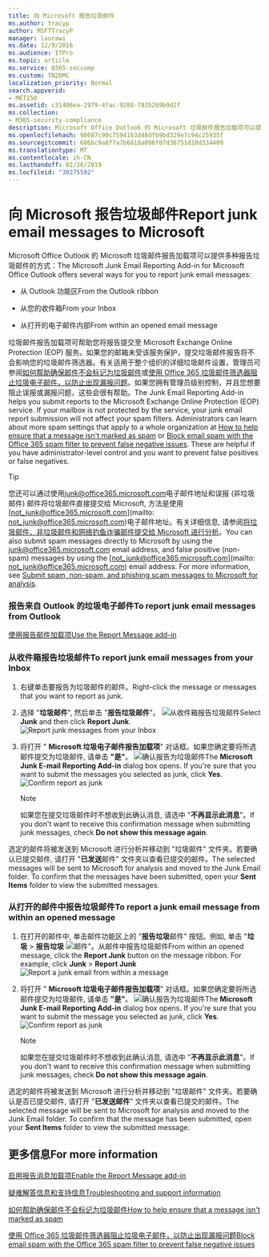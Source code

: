 ```yaml
---
title: 向 Microsoft 报告垃圾邮件
ms.author: tracyp
author: MSFTTracyP
manager: laurawi
ms.date: 12/9/2016
ms.audience: ITPro
ms.topic: article
ms.service: O365-seccomp
ms.custom: TN2DMC
localization_priority: Normal
search.appverid:
- MET150
ms.assetid: c31406ea-2979-4fac-9288-f835269b9d2f
ms.collection:
- M365-security-compliance
description: Microsoft Office Outlook 的 Microsoft 垃圾邮件报告加载项可以提供多种报告垃圾邮件的方式：
ms.openlocfilehash: 90687c90c7594163d48dfb9bd329e7c94c25935f
ms.sourcegitcommit: 686bc9a8f7a7b6810a096f07d36751d10d334409
ms.translationtype: MT
ms.contentlocale: zh-CN
ms.lasthandoff: 02/26/2019
ms.locfileid: "30275592"
---
```

# <a name="report-junk-email-messages-to-microsoft"></a><span data-ttu-id="7d2b7-103">向 Microsoft 报告垃圾邮件</span><span class="sxs-lookup"><span data-stu-id="7d2b7-103">Report junk email messages to Microsoft</span></span>

<span data-ttu-id="7d2b7-104">Microsoft Office Outlook 的 Microsoft 垃圾邮件报告加载项可以提供多种报告垃圾邮件的方式：</span><span class="sxs-lookup"><span data-stu-id="7d2b7-104">The Microsoft Junk Email Reporting Add-in for Microsoft Office Outlook offers several ways for you to report junk email messages:</span></span>
  
- <span data-ttu-id="7d2b7-105">从 Outlook 功能区</span><span class="sxs-lookup"><span data-stu-id="7d2b7-105">From the Outlook ribbon</span></span>
    
- <span data-ttu-id="7d2b7-106">从您的收件箱</span><span class="sxs-lookup"><span data-stu-id="7d2b7-106">From your Inbox</span></span>
    
- <span data-ttu-id="7d2b7-107">从打开的电子邮件内部</span><span class="sxs-lookup"><span data-stu-id="7d2b7-107">From within an opened email message</span></span>
    
<span data-ttu-id="7d2b7-p101">垃圾邮件报告加载项可帮助您将报告提交至 Microsoft Exchange Online Protection (EOP) 服务。如果您的邮箱未受该服务保护，提交垃圾邮件报告将不会影响您的垃圾邮件筛选器。有关适用于整个组织的详细垃圾邮件设置，管理员可参阅[如何帮助确保邮件不会标记为垃圾邮件](https://go.microsoft.com/fwlink/p/?LinkId=534224)或[使用 Office 365 垃圾邮件筛选器阻止垃圾电子邮件，以防止出现漏报问题](https://go.microsoft.com/fwlink/p/?LinkId=534225)。如果您拥有管理员级别控制，并且您想要阻止误报或漏报问题，这些会很有帮助。</span><span class="sxs-lookup"><span data-stu-id="7d2b7-p101">The Junk Email Reporting Add-in helps you submit reports to the Microsoft Exchange Online Protection (EOP) service. If your mailbox is not protected by the service, your junk email report submission will not affect your spam filters. Administrators can learn about more spam settings that apply to a whole organization at [How to help ensure that a message isn't marked as spam](https://go.microsoft.com/fwlink/p/?LinkId=534224) or [Block email spam with the Office 365 spam filter to prevent false negative issues](https://go.microsoft.com/fwlink/p/?LinkId=534225). These are helpful if you have administrator-level control and you want to prevent false positives or false negatives.</span></span>
  
> [!TIP]
> <span data-ttu-id="7d2b7-p102">您还可以通过使用[junk@office365.microsoft.com](mailto:junk@office365.microsoft.com)电子邮件地址和误报 (非垃圾邮件) 邮件将垃圾邮件直接提交给 Microsoft, 方法是使用[not_junk@office365.microsoft.com](mailto: not_junk@office365.microsoft.com)电子邮件地址。有关详细信息, 请参阅[将垃圾邮件、非垃圾邮件和网络钓鱼诈骗邮件提交给 Microsoft 进行分析](submit-spam-non-spam-and-phishing-scam-messages-to-microsoft-for-analysis.md)。</span><span class="sxs-lookup"><span data-stu-id="7d2b7-p102">You can also submit spam messages directly to Microsoft by using the [junk@office365.microsoft.com](mailto:junk@office365.microsoft.com) email address, and false positive (non-spam) messages by using the [not_junk@office365.microsoft.com](mailto: not_junk@office365.microsoft.com) email address. For more information, see [Submit spam, non-spam, and phishing scam messages to Microsoft for analysis](submit-spam-non-spam-and-phishing-scam-messages-to-microsoft-for-analysis.md).</span></span> 
  
### <a name="to-report-junk-email-messages-from-outlook"></a><span data-ttu-id="7d2b7-114">报告来自 Outlook 的垃圾电子邮件</span><span class="sxs-lookup"><span data-stu-id="7d2b7-114">To report junk email messages from Outlook</span></span>

[<span data-ttu-id="7d2b7-115">使用报告邮件加载项</span><span class="sxs-lookup"><span data-stu-id="7d2b7-115">Use the Report Message add-in</span></span>](https://support.office.com/article/b5caa9f1-cdf3-4443-af8c-ff724ea719d2) 
  
### <a name="to-report-junk-email-messages-from-your-inbox"></a><span data-ttu-id="7d2b7-116">从收件箱报告垃圾邮件</span><span class="sxs-lookup"><span data-stu-id="7d2b7-116">To report junk email messages from your Inbox</span></span>

1. <span data-ttu-id="7d2b7-117">右键单击要报告为垃圾邮件的邮件。</span><span class="sxs-lookup"><span data-stu-id="7d2b7-117">Right-click the message or messages that you want to report as junk.</span></span>
    
2. <span data-ttu-id="7d2b7-p103">选择 "**垃圾邮件**", 然后单击 "**报告垃圾邮件**"。 ![从收件箱报告垃圾邮件](media/EOP-Outlook-Junk-Reporting-Tool-3.jpg)</span><span class="sxs-lookup"><span data-stu-id="7d2b7-p103">Select **Junk** and then click **Report Junk**.  ![Report junk messages from your Inbox](media/EOP-Outlook-Junk-Reporting-Tool-3.jpg)</span></span>
  
3. <span data-ttu-id="7d2b7-p104">将打开 " **Microsoft 垃圾电子邮件报告加载项**" 对话框。如果您确定要将所选邮件提交为垃圾邮件, 请单击 **"是"**。 ![确认报告为垃圾邮件](media/EOP-Outlook-Junk-Reporting-Tool-2.jpg)</span><span class="sxs-lookup"><span data-stu-id="7d2b7-p104">The **Microsoft Junk E-mail Reporting Add-in** dialog box opens. If you're sure that you want to submit the messages you selected as junk, click **Yes**.  ![Confirm report as junk](media/EOP-Outlook-Junk-Reporting-Tool-2.jpg)</span></span>
  
    > [!NOTE]
    > <span data-ttu-id="7d2b7-123">如果您在提交垃圾邮件时不想收到此确认消息, 请选中 "**不再显示此消息**"。</span><span class="sxs-lookup"><span data-stu-id="7d2b7-123">If you don't want to receive this confirmation message when submitting junk messages, check **Do not show this message again**.</span></span> 
  
<span data-ttu-id="7d2b7-p105">选定的邮件将被发送到 Microsoft 进行分析并移动到 "垃圾邮件" 文件夹。若要确认已提交邮件, 请打开 "**已发送**邮件" 文件夹以查看已提交的邮件。</span><span class="sxs-lookup"><span data-stu-id="7d2b7-p105">The selected messages will be sent to Microsoft for analysis and moved to the Junk Email folder. To confirm that the messages have been submitted, open your **Sent Items** folder to view the submitted messages.</span></span> 
  
### <a name="to-report-a-junk-email-message-from-within-an-opened-message"></a><span data-ttu-id="7d2b7-126">从打开的邮件中报告垃圾邮件</span><span class="sxs-lookup"><span data-stu-id="7d2b7-126">To report a junk email message from within an opened message</span></span>

1. <span data-ttu-id="7d2b7-p106">在打开的邮件中, 单击邮件功能区上的 "**报告垃圾**邮件" 按钮。例如, 单击 "**垃圾** \> **报告垃圾** ![邮件"。从邮件中报告垃圾邮件](media/EOP-Outlook-Junk-Reporting-Tool-4.jpg)</span><span class="sxs-lookup"><span data-stu-id="7d2b7-p106">From within an opened message, click the **Report Junk** button on the message ribbon. For example, click **Junk** \> **Report Junk** ![Report a junk email from within a message](media/EOP-Outlook-Junk-Reporting-Tool-4.jpg)</span></span>
  
2. <span data-ttu-id="7d2b7-p107">将打开 " **Microsoft 垃圾电子邮件报告加载项**" 对话框。如果您确定要将所选邮件提交为垃圾邮件, 请单击 **"是"**。 ![确认报告为垃圾邮件](media/EOP-Outlook-Junk-Reporting-Tool-2.jpg)</span><span class="sxs-lookup"><span data-stu-id="7d2b7-p107">The **Microsoft Junk E-mail Reporting Add-in** dialog box opens. If you're sure that you want to submit the message you selected as junk, click **Yes**.  ![Confirm report as junk](media/EOP-Outlook-Junk-Reporting-Tool-2.jpg)</span></span>
  
    > [!NOTE]
    > <span data-ttu-id="7d2b7-132">如果您在提交垃圾邮件时不想收到此确认消息, 请选中 "**不再显示此消息**"。</span><span class="sxs-lookup"><span data-stu-id="7d2b7-132">If you don't want to receive this confirmation message when submitting junk messages, check **Do not show this message again**.</span></span> 
  
<span data-ttu-id="7d2b7-p108">选定的邮件将被发送到 Microsoft 进行分析并移动到 "垃圾邮件" 文件夹。若要确认是否已提交邮件, 请打开 "**已发送邮件**" 文件夹以查看已提交的邮件。</span><span class="sxs-lookup"><span data-stu-id="7d2b7-p108">The selected message will be sent to Microsoft for analysis and moved to the Junk Email folder. To confirm that the message has been submitted, open your **Sent Items** folder to view the submitted message.</span></span> 
  
## <a name="for-more-information"></a><span data-ttu-id="7d2b7-135">更多信息</span><span class="sxs-lookup"><span data-stu-id="7d2b7-135">For more information</span></span>

[<span data-ttu-id="7d2b7-136">启用报告消息加载项</span><span class="sxs-lookup"><span data-stu-id="7d2b7-136">Enable the Report Message add-in</span></span>](https://support.office.com/article/4250c4bc-6102-420b-9e0a-a95064837676)
  
[<span data-ttu-id="7d2b7-137">疑难解答信息和支持信息</span><span class="sxs-lookup"><span data-stu-id="7d2b7-137">Troubleshooting and support information</span></span>](troubleshooting-and-support-information.md)
  
[<span data-ttu-id="7d2b7-138">如何帮助确保邮件不会标记为垃圾邮件</span><span class="sxs-lookup"><span data-stu-id="7d2b7-138">How to help ensure that a message isn't marked as spam</span></span>](https://go.microsoft.com/fwlink/p/?LinkId=534224)
  
[<span data-ttu-id="7d2b7-139">使用 Office 365 垃圾邮件筛选器阻止垃圾电子邮件，以防止出现漏报问题</span><span class="sxs-lookup"><span data-stu-id="7d2b7-139">Block email spam with the Office 365 spam filter to prevent false negative issues</span></span>](https://go.microsoft.com/fwlink/p/?LinkId=534225)
  

